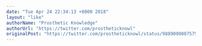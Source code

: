 ```yaml
---
date: "Tue Apr 24 22:34:13 +0000 2018"
layout: "like"
authorName: "Prosthetic Knowledge"
authorUrl: "https://twitter.com/prostheticknowl"
originalPost: "https://twitter.com/prostheticknowl/status/988909000757563392"
---
```

